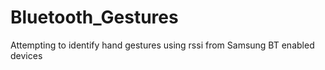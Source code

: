 # Bluetooth_Gestures
Attempting to identify hand gestures using rssi from Samsung BT enabled devices 

